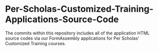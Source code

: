 # Per-Scholas-Customized-Training-Applications-Source-Code

The commits within this repository includes all of the application HTML source codes via our FormAssembly applications for Per Scholas' Customized Training courses. 
